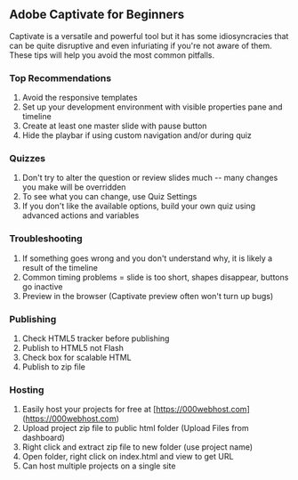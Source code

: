 ## Adobe Captivate for Beginners

Captivate is a versatile and powerful tool but it has some idiosyncracies that can be quite disruptive and even infuriating if you're not aware of them. These tips will help you avoid the most common pitfalls.


### Top Recommendations

1. Avoid the responsive templates
2. Set up your development environment with visible properties pane and timeline
3. Create at least one master slide with pause button
4. Hide the playbar if using custom navigation and/or during quiz

### Quizzes

1. Don't try to alter the question or review slides much -- many changes you make will be overridden
2. To see what you can change, use Quiz Settings
3. If you don't like the available options, build your own quiz using advanced actions and variables

### Troubleshooting

1. If something goes wrong and you don't understand why, it is likely a result of the timeline
2. Common timing problems = slide is too short, shapes disappear, buttons go inactive
2. Preview in the browser (Captivate preview often won't turn up bugs)

### Publishing

1. Check HTML5 tracker before publishing
2. Publish to HTML5 not Flash 
3. Check box for scalable HTML
4. Publish to zip file

### Hosting

1. Easily host your projects for free at [https://000webhost.com] (https://000webhost.com)
2. Upload project zip file to public html folder (Upload Files from dashboard)
3. Right click and extract zip file to new folder (use project name) 
4. Open folder, right click on index.html and view to get URL
5. Can host multiple projects on a single site 
